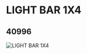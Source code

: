 # LIGHT BAR 1X4
## 40996
![LIGHT BAR 1X4](https://lc-www-live-s.legocdn.com/media/bricks/5/2/4154079.jpg)
